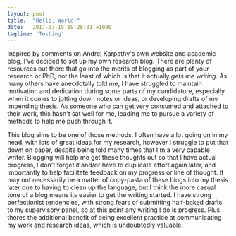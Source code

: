 ```yaml
---
layout: post
title:  "Hello, World!"
date:   2017-07-15 19:28:01 +1000
tagline: 'Testing'
---
```

Inspired by comments on Andrej Karpathy's own website and academic blog, I've decided to set up my own research blog. There are plenty of resources out there that go into the merits of blogging as part of your research or PhD, not the least of which is that it actually <i>gets me writing</i>. As many others have anecdotally told me, I have struggled to maintain motivation and dedication during some parts of my candidature, especially when it comes to jotting down notes or ideas, or developing drafts of my impending thesis. As someone who can get very consumed and attached to their work, this hasn't sat well for me, leading me to pursue a variety of methods to help me push through it. 

This blog aims to be one of those methods. I often have a lot going on in my head, with lots of great ideas for my research, however I struggle to put that down on paper, despite being told many times that I'm a very capable writer. Blogging will help me get these thoughts out so that I have actual progress, I don't forget it and/or have to duplicate effort again later, and importantly to help facilitate feedback on my progress or line of thought. It may not necessarily be a matter of copy-pasta of these blogs into my thesis later due to having to clean up the language, but I think the more casual tone of a blog means its easier to get the writing started. I have strong perfectionist tendencies, with strong fears of submitting half-baked drafts to my supervisory panel, so at this point any writing I do is progress. Plus theres the additional benefit of being excellent practice at communicating my work and research ideas, which is undoubtedly valuable. 